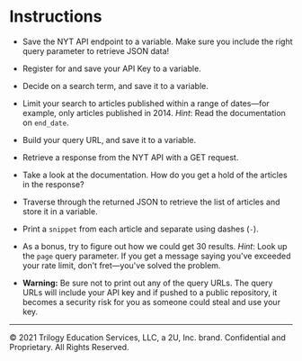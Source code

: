 # Instructions

* Save the NYT API endpoint to a variable. Make sure you include the right query parameter to retrieve JSON data!

* Register for and save your API Key to a variable.

* Decide on a search term, and save it to a variable.

* Limit your search to articles published within a range of dates—for example, only articles published in 2014. _Hint_: Read the documentation on `end_date`.

* Build your query URL, and save it to a variable.

* Retrieve a response from the NYT API with a GET request.

* Take a look at the documentation. How do you get a hold of the articles in the response?

* Traverse through the returned JSON to retrieve the list of articles and store it in a variable.

* Print a `snippet` from each article and separate using dashes (`-`).

* As a bonus, try to figure out how we could get 30 results. _Hint_: Look up the `page` query parameter. If you get a message saying you've exceeded your rate limit, don't fret—you've solved the problem.

* **Warning:** Be sure not to print out any of the query URLs. The query URLs will include your API key and if pushed to a public repository, it becomes a security risk for you as someone could steal and use your key. 

---

© 2021 Trilogy Education Services, LLC, a 2U, Inc. brand.  Confidential and Proprietary.  All Rights Reserved.
